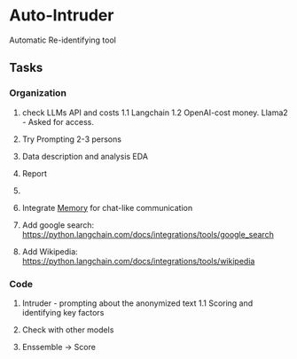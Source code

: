 # Auto-Intruder
Automatic Re-identifying tool

## Tasks

### Organization
1. check LLMs API and costs
1.1 Langchain
1.2 OpenAI-cost money. Llama2 - Asked for access.

2. Try Prompting 2-3 persons

3. Data description and analysis EDA

4. Report
5. 
6. Integrate [Memory]([url](https://python.langchain.com/docs/modules/memory/)) for chat-like communication 

7. Add google search: https://python.langchain.com/docs/integrations/tools/google_search

8. Add Wikipedia: https://python.langchain.com/docs/integrations/tools/wikipedia

### Code
1. Intruder - prompting about the anonymized text
1.1 Scoring and identifying key factors

2. Check with other models

3. Enssemble -> Score
